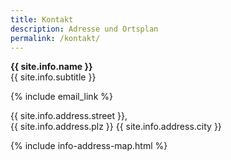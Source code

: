 ```yaml
---
title: Kontakt
description: Adresse und Ortsplan
permalink: /kontakt/
---
```


**{{ site.info.name }}**<br>
{{ site.info.subtitle }}

{% include email_link %}

{{ site.info.address.street }},<br>
{{ site.info.address.plz }} {{ site.info.address.city }}

{% include info-address-map.html %}
